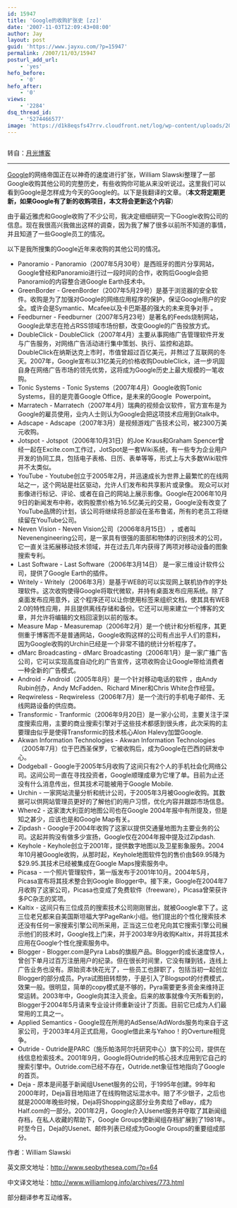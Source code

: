 ```yaml
---
id: 15947
title: 'Google的收购扩张史 [zz]'
date: '2007-11-03T12:09:43+08:00'
author: Jay
layout: post
guid: 'https://www.jayxu.com/?p=15947'
permalink: /2007/11/03/15947
posturl_add_url:
    - 'yes'
hefo_before:
    - '0'
hefo_after:
    - '0'
views:
    - '2284'
dsq_thread_id:
    - '5274466577'
image: 'https://d1k8eqsfs47rrv.cloudfront.net/log/wp-content/uploads/2016/11/s1_5393e4c186ad8.png'
---
```


<!-- wp:image {"id":15948} -->
<figure class="wp-block-image"><img src="https://www.jayxu.com/log/wp-content/uploads/2016/11/s1_5393e4c186ad8.png" alt="" class="wp-image-15948"/></figure>
<!-- /wp:image -->

<!-- wp:paragraph -->
<p>转自：<a href="http://www.williamlong.info/archives/773.html" target="_blank" rel="noopener">月光博客</a></p>
<!-- /wp:paragraph -->

<!-- wp:separator -->
<hr class="wp-block-separator"/>
<!-- /wp:separator -->

<!-- wp:paragraph -->
<p><a href="http://www.williamlong.info/cat/?tags=Google" target="_blank" rel="noopener">Google</a>的网络帝国正在以神奇的速度进行扩张，William Slawski整理了一部Google收购其他公司的完整历史，有些收购你可能从来没听说过。这里我们可以看到Google是怎样成为今天的Google的。以下是我翻译的文章。（<strong>本文将定期更新，如果Google有了新的收购项目，本文将会更新这个内容</strong>）</p>
<!-- /wp:paragraph -->

<!-- wp:paragraph -->
<p>由于最近雅虎和Google收购了不少公司，我决定细细研究一下Google收购公司的信息。现在我很高兴我做出这样的调查，因为我了解了很多以前所不知道的事情，并且知道了一些Google员工的情况。</p>
<!-- /wp:paragraph -->

<!-- wp:paragraph -->
<p>以下是我所搜集的Google近年来收购的其他公司的情况。</p>
<!-- /wp:paragraph -->

<!-- wp:list -->
<ul><li>Panoramio - Panoramio（2007年5月30号）是西班牙的图片分享网站，Google曾经和Panoramio进行过一段时间的合作，收购后Google会把Panoramio的内容整合进Google Earth技术中。</li><li>GreenBorder - GreenBorder（2007年5月29号）是基于浏览器的安全软件。收购是为了加强对Google的网络应用程序的保护，保证Google用户的安全。或许会是Symantic、Mcafee以及卡巴斯基的强大的未来竞争对手 。</li><li>Feedburner - Feedburner（2007年5月23号）是著名的Feeds烧制网站，Google此举志在抢占RSS领域市场份额，改变Google的广告投放方式。</li><li>DoubleClick - DoubleClick（2007年4月）主要从事网络广告管理软件开发与广告服务，对网络广告活动进行集中策划、执行、监控和追踪。DoubleClick在纳斯达克上市时，市值曾超过百亿美元，并熬过了互联网的冬天。2007年，Google宣布以31亿美元的价格收购DoubleClick，进一步巩固自身在网络广告市场的领先优势，这将成为Google历史上最大规模的一笔收购。</li><li>Tonic Systems - Tonic Systems（2007年4月）Google收购Tonic Systems，目的是完善Google Office，是未来的Google&nbsp; Powerpoint。</li><li>Marratech - Marratech（2007年4月）瑞典的视频会议软件，官方宣布是为Google的雇员使用，业内人士则认为Google会把这项技术应用到Gtalk中。</li><li>Adscape - Adscape（2007年3月）是视频游戏广告技术公司，被2300万美元收购。</li><li>Jotspot - Jotspot（2006年10月31日）的Joe Kraus和Graham Spencer曾经一起在Excite.com工作过，JotSpot是一套Wiki系统，有一些专为企业用户开发的协同工具，包括电子表格、日历、表单等等，形式上与大多数Wiki软件并不太类似。</li><li>YouTube - Youtube创立于2005年2月，并迅速成长为世界上最繁忙的在线网站之一，这个网站是社区驱动，允许人们发布和共享影片或录像。 观众可以对影像进行标记、评论、或者在自己的网站上展示影像。Google在2006年10月9日的新闻发布中称，收购股票价格为16.5亿美元的交易，Google没有改变了YouTube品牌的计划，该公司将继续将总部设在圣布鲁诺，所有的老员工将继续留在YouTube公司。</li><li>Neven Vision - Neven Vision公司（2006年8月15日） ，或者叫Nevenengineering公司，是一家具有很强的面部和物体的识别技术的公司，它一直关注拓展移动技术领域，并在过去几年内获得了两项对移动设备的图象搜索专利。</li><li>Last Software - Last Software（2006年3月14日） 是一家三维设计软件公司，提供了Google Earth的插件。</li><li>Writely - Writely（2006年3月）是基于WEB的可以实现网上联机协作的字处理软件。这次收购使得Google将取代微软，并持有桌面发布应用系统。除了桌面发布应用意外，这个程序还可以让你使用标签来组织文档，使其具有WEB 2.0的特性应用，并且提供离线存储和备份。它还可以用来建立一个博客的文章，并允许将编辑的文档回滚到以前的版本。</li><li>Measure Map - Measuremap（2006年2月）是一个统计和分析程序，其更侧重于博客而不是普通网站，Google收购这样的公司有点出乎人们的意料，因为Google收购的Urchin已经是一个非常不错的统计分析程序了。</li><li>dMarc Broadcasting - dMarc Broadcasting（2006年1月）是一家广播广告公司，它可以实现高度自动化的广告宣传，这项收购会让Google带给消费者一种全新的广告模式。</li><li>Android - Android（2005年8月）是一个针对移动电话的软件 ，由Andy Rubin创办，Andy McFadden、Richard Miner和Chris White合作经营。</li><li>Reqwireless - Reqwireless（2006年7月）是一个流行的手机电子邮件、无线网路设备的供应商。</li><li>Transformic - Tranformic（2006年9月20日）是一家小公司，主要关注于深度搜索应用，主要的商业搜索引擎对于这些技术都感到很头疼，此次采购的主要理由似乎是使得Transformic的技术核心Alon Halevy加盟Google.</li><li>Akwan Information Technologies - Akwan Information Technologies（2005年7月）位于巴西圣保罗，它被收购后，成为Google在巴西的研发中心。</li><li>Dodgeball - Google于2005年5月收购了这间只有2个人的手机社会化网络公司。这间公司一直在寻找投资者，Google顺理成章为它埋了单。目前为止还没有什么消息传出，但其技术可能被用于Google Mobile.</li><li>Urchin - 一家网站流量分析和统计公司，于2005年3月被Google收购。其数据可以供网站管理员更好的了解他们的用户习惯，优化内容并跟踪市场信息。</li><li>Where2 - 这家澳大利亚的地图公司也在Google 2004年报中有所提及，但是知之甚少，应该也是和Google Map有关。</li><li>Zipdash - Google于2004年收购了这家以提供交通量地图为主要业务的公司。这起并购没有做多少宣扬，Google仅在2004年报中提及过Zipdash.</li><li>Keyhole - Keyhole创立于2001年，提供数字地图以及卫星影象服务。2004年10月被Google收购，从那时起，Keyhole地图软件包的售价由$69.95降为$29.95.其技术已经被集成在Google Maps搜索服务中。</li><li>Picasa - 一个照片管理软件，第一版发布于2001年10月。2004年5月，Picasa宣布将其技术整合到Google Blogger中。接下来，Google在2004年7月收购了这家公司，Picasa也变成了免费软件（freeware），Picasa曾荣获许多PC杂志的奖项。</li><li>Kaltix - 这间只有三位成员的搜索技术公司刚刚冒出，就被Google拿下了。这三位老兄都来自美国斯坦福大学PageRank小组。他们提出的个性化搜索技术还没有任何一家搜索引擎公司所采用，正当这三位老兄向其它搜索引擎公司展示他们的技术时，Google找上门来，并于2003年9月收购Kaltix，并将其技术应用在Google个性化搜索服务中。</li><li>Blogger - Blogger.com是Pyra Labs的旗舰产品。Blogger的成长速度惊人，曾创下单月过百万注册用户的纪录。但在很长时间里，它没有赚到钱，连线上广告业务也没有。原始资本快花光了，一些员工也辞职了，包括当初一起创立Blogger的部分成员。Pyra试图扭转颓势，于是引入了Blogspot的付费模式，效果一般。很明显，简单的copy模式是不够的，Pyra需要更多资金来维持正常运转。2003年中，Google向其注入资金。后来的故事就像今天所看到的，Blogger于2004年5月请来专业设计师重新设计了页面。目前它已成为人们最常用的工具之一。</li><li>Applied Semantics - Google现在所用的AdSense/AdWords服务均来自于这家公司，于2003年4月正式启用，Google借此来与Yahoo！的Overture相竞争。</li><li>Outride - Outride是PARC（施乐帕洛阿尔托研究中心）旗下的公司，提供在线信息检索技术。2001年9月，Google将Outride的核心技术应用到它自己的搜索引擎中。Outride.com已经不存在，Outride.net象征性地指向了Google的首页。</li><li>Deja - 原本是间基于新闻组Usenet服务的公司，于1995年创建。99年和2000年时，Deja盲目地陷进了在线购物这坛混水中。赔了不少银子，之后也就是2000年晚些时候，Deja将Shopping这部分业务卖给了eBay，成为Half.com的一部分。2001年2月，Google介入Usenet服务并夺取了其新闻组存档，在私人收藏的帮助下，Google Groups使新闻组存档扩展到了1981年。时至今日，Deja的Usenet、邮件列表已经成为Google Groups的重要组成部分。</li></ul>
<!-- /wp:list -->

<!-- wp:paragraph -->
<p>作者：William Slawski</p>
<!-- /wp:paragraph -->

<!-- wp:paragraph -->
<p>英文原文地址：<a href="http://www.seobythesea.com/?p=64" target="_blank" rel="noopener">http://www.seobythesea.com/?p=64</a></p>
<!-- /wp:paragraph -->

<!-- wp:paragraph -->
<p>中文译文地址：<a href="http://www.williamlong.info/archives/773.html" target="_blank" rel="noopener">http://www.williamlong.info/archives/773.html</a></p>
<!-- /wp:paragraph -->

<!-- wp:paragraph -->
<p>部分翻译参考互动维客。</p>
<!-- /wp:paragraph -->